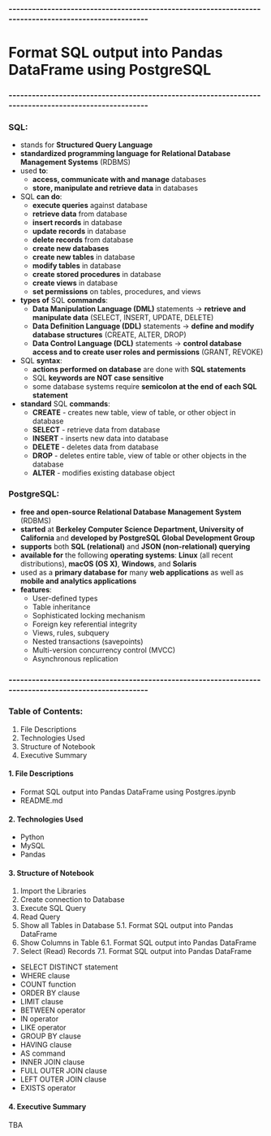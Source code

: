 ### -----------------------------------------------------------------------------------------------------
# Format SQL output into Pandas DataFrame using PostgreSQL
### -----------------------------------------------------------------------------------------------------
### SQL:
- stands for **Structured Query Language**
- **standardized programming language for Relational Database Management Systems** (RDBMS)
- used **to**:
    - **access, communicate with and manage** databases
    - **store, manipulate and retrieve data** in databases
- SQL **can do**:
    - **execute queries** against database
    - **retrieve data** from database
    - **insert records** in database
    - **update records** in database
    - **delete records** from database
    - **create new databases**
    - **create new tables** in database
    - **modify tables** in database
    - **create stored procedures** in database
    - **create views** in database
    - **set permissions** on tables, procedures, and views
- **types of** SQL **commands**:
    - **Data Manipulation Language (DML)** statements -> **retrieve and manipulate data** (SELECT, INSERT, UPDATE, DELETE)
    - **Data Definition Language (DDL)** statements -> **define and modify database structures** (CREATE, ALTER, DROP)
    - **Data Control Language (DCL)** statements -> **control database access and to create user roles and permissions** (GRANT, REVOKE)
- SQL **syntax**:
    - **actions performed on database** are done with **SQL statements**
    - SQL **keywords are NOT case sensitive**
    - some database systems require **semicolon at the end of each SQL statement**
- **standard** SQL **commands**:
    - **CREATE** - creates new table, view of table, or other object in database
    - **SELECT** - retrieve data from database
    - **INSERT** - inserts new data into database
    - **DELETE** - deletes data from database
    - **DROP** - deletes entire table, view of table or other objects in the database
    - **ALTER** - modifies existing database object

### PostgreSQL:
- **free and open-source Relational Database Management System** (RDBMS)
- **started** at **Berkeley Computer Science Department, University of California** and **developed by PostgreSQL Global Development Group**
- **supports** both **SQL (relational)** and **JSON (non-relational) querying**
- **available for** the following **operating systems**: **Linux** (all recent distributions), **macOS (OS X)**, **Windows**, and **Solaris**
- used as a **primary database for** many **web applications** as well as **mobile and analytics applications**
- **features**:
    - User-defined types
    - Table inheritance
    - Sophisticated locking mechanism
    - Foreign key referential integrity
    - Views, rules, subquery
    - Nested transactions (savepoints)
    - Multi-version concurrency control (MVCC)
    - Asynchronous replication


### -----------------------------------------------------------------------------------------------------
### Table of Contents:
1. File Descriptions
2. Technologies Used
3. Structure of Notebook
4. Executive Summary

#### 1. File Descriptions
- Format SQL output into Pandas DataFrame using Postgres.ipynb
- README.md

#### 2. Technologies Used
- Python
- MySQL
- Pandas

#### 3. Structure of Notebook
1. Import the Libraries
2. Create connection to Database
3. Execute SQL Query
4. Read Query
5. Show all Tables in Database
    5.1. Format SQL output into Pandas DataFrame
6. Show Columns in Table
    6.1. Format SQL output into Pandas DataFrame
7. Select (Read) Records
    7.1. Format SQL output into Pandas DataFrame
- SELECT DISTINCT statement
- WHERE clause
- COUNT function
- ORDER BY clause
- LIMIT clause
- BETWEEN operator
- IN operator
- LIKE operator
- GROUP BY clause
- HAVING clause
- AS command
- INNER JOIN clause
- FULL OUTER JOIN clause
- LEFT OUTER JOIN clause
- EXISTS operator

#### 4. Executive Summary
TBA
